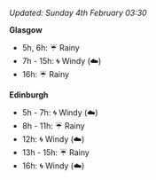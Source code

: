 *Updated: Sunday 4th February 03:30*

**Glasgow**

* 5h, 6h: :umbrella: Rainy
* 7h - 15h: :cyclone: Windy (:cloud:)
* 16h: :umbrella: Rainy

**Edinburgh**

* 5h - 7h: :cyclone: Windy (:cloud:)
* 8h - 11h: :umbrella: Rainy
* 12h: :cyclone: Windy (:cloud:)
* 13h - 15h: :umbrella: Rainy
* 16h: :cyclone: Windy (:cloud:)
